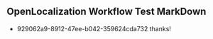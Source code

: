 ## OpenLocalization Workflow Test MarkDown
* 929062a9-8912-47ee-b042-359624cda732 thanks!

<!--HONumber=Jul16_HO3-->


